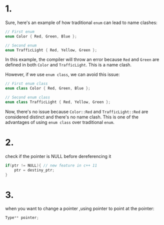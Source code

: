 # 1. 

Sure, here's an example of how traditional `enum` can lead to name clashes:

```cpp
// First enum
enum Color { Red, Green, Blue };

// Second enum
enum TrafficLight { Red, Yellow, Green };
```

In this example, the compiler will throw an error because `Red` and `Green` are defined in both `Color` and `TrafficLight`. This is a name clash.

However, if we use `enum class`, we can avoid this issue:

```cpp
// First enum class
enum class Color { Red, Green, Blue };

// Second enum class
enum class TrafficLight { Red, Yellow, Green };
```

Now, there's no issue because `Color::Red` and `TrafficLight::Red` are considered distinct and there's no name clash. This is one of the advantages of using `enum class` over traditional `enum`.

# 2. 

check if the pointer is NULL before dereferencing it

```c++
if(ptr != NULL){ // new feature in c++ 11
	ptr = destiny_ptr;
}
```



# 3.

when you want to change a pointer ,using pointer to point at the pointer: 
```c++
Type** pointer;
```
